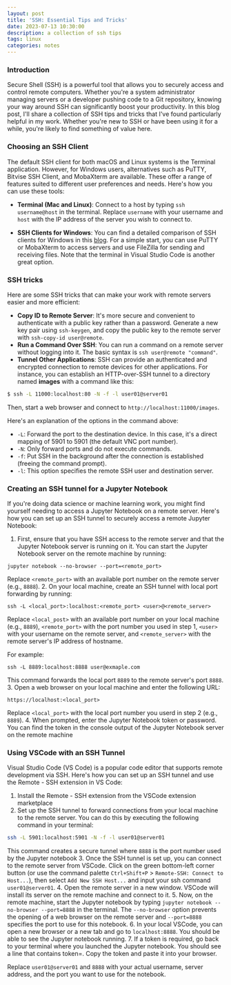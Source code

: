 ```yaml
---
layout: post
title: 'SSH: Essential Tips and Tricks'
date: 2023-07-13 10:30:00
description: a collection of ssh tips
tags: linux
categories: notes
---
```

### Introduction
Secure Shell (SSH) is a powerful tool that allows you to securely access and control remote computers. Whether you're a system administrator managing servers or a developer pushing code to a Git repository, knowing your way around SSH can significantly boost your productivity. In this blog post, I'll share a collection of SSH tips and tricks that I've found particularly helpful in my work. Whether you're new to SSH or have been using it for a while, you're likely to find something of value here.


### Choosing an SSH Client
The default SSH client for both macOS and Linux systems is the Terminal application. However, for Windows users, alternatives such as PuTTY, Bitvise SSH Client, and MobaXterm are available. These offer a range of features suited to different user preferences and needs. Here's how you can use these tools:

* **Terminal (Mac and Linux)**: Connect to a host by typing
`ssh username@host` in the terminal. Replace `username` with your username and `host` with the IP address of the server you wish to connect to.

* **SSH Clients for Windows**:
You can find a detailed comparison of SSH clients for Windows in this
[blog](https://www.softwaretestinghelp.com/ssh-clients-for-windows/).
For a simple start, you can use PuTTY or MobaXterm to access servers and use FileZilla for sending and receiving files. Note that the terminal in Visual Studio Code is another great option.

### SSH tricks
Here are some SSH tricks that can make your work with remote servers easier and more efficient:

* **Copy ID to Remote Server**: It's more secure and convenient to authenticate with a public key rather than a password. Generate a new key pair using `ssh-keygen`, and copy the public key to the remote server with `ssh-copy-id user@remote`.
* **Run a Command Over SSH**: You can run a command on a remote server without logging into it. The basic syntax is `ssh user@remote "command"`.
* **Tunnel Other Applications**: SSH can provide an authenticated and encrypted connection to remote devices for other applications. For instance, you can establish an HTTP-over-SSH tunnel to a directory named **images** with a command like this:
``` bash
$ ssh -L 11000:localhost:80 -N -f -l user01@server01
```
Then, start a web browser and connect to `http://localhost:11000/images`.


Here's an explanation of the options in the command above:
* `-L`: Forward the port to the destination device. In this case, it's a direct mapping of 5901 to 5901 (the default VNC port number).
* `-N`: Only forward ports and do not execute commands.
* `-f`: Put SSH in the background after the connection is established (freeing the command prompt).
* `-l`: This option specifies the remote SSH user and destination server.

### Creating an SSH tunnel for a Jupyter Notebook
If you're doing data science or machine learning work, you might find yourself needing to access a Jupyter Notebook on a remote server. Here's how you can set up an SSH tunnel to securely access a remote Jupyter Notebook:

1.  First, ensure that you have SSH access to the remote server and that the Jupyter Notebook server is running on it. You can start the Jupyter Notebook server on the remote machine by running:
```
jupyter notebook --no-browser --port=<remote_port>
```
Replace `<remote_port>` with an available port number on the remote server (e.g., `8888`).
2. On your local machine, create an SSH tunnel with local port forwarding by running:
```
ssh -L <local_port>:localhost:<remote_port> <user>@<remote_server>
```
Replace `<local_post>` with an available port number on your local machine (e.g., `8889`),
`<remote_port>` with the port number you used in step 1,
`<user>` with your username on the remote server, 
and `<remote_server>` with the remote server's IP address of hostname.

For example:
```
ssh -L 8889:localhost:8888 user@exmaple.com
```
This command forwards the local port `8889` to the remote server's port `8888`.
3. Open a web browser on your local machine and enter the following URL:
```
https://localhost:<local_port>
```
Replace `<local_port>` with the local port number you userd in step 2 (e.g., `8889`).
4. When prompted, enter the Jupyter Notebook token or password. You can find the token in the console output of the Jupyter Notebook server on the remote machine

### Using VSCode with an SSH Tunnel
Visual Studio Code (VS Code) is a popular code editor that supports remote development via SSH. Here's how you can set up an SSH tunnel and use the Remote - SSH extension in VS Code:

1. Install the Remote - SSH extension from the VSCode extension marketplace
2. Set up the SSH tunnel to forward connections from your local machine to the remote server. You can do this by executing the following command in your terminal:
``` bash
ssh -L 5901:localhost:5901 -N -f -l user01@server01
```
This command creates a secure tunnel where `8888` is the port number used by the Jupyter notebook
3. Once the SSH tunnel is set up, you can connect to the remote server from VSCode. Click on the green bottom-left corner button (or use the command palette `Ctrl+Shift+P` > `Remote-SSH: Connect to Host...`), then select `Add New SSH Host...` and input your ssh command `user01@server01`.
4. Open the remote server in a new window. VSCode will install its server on the remote machine and connect to it.
5. Now, on the remote machine, start the Jupyter notebook by typing `jupyter notebook --no-browser --port=8888` in the terminal. The `--no-browser` option prevents the opening of a web browser on the remote server and `--port=8888` specifies the port to use for this notebook.
6. In your local VSCode, you can open a new browser or a new tab and go to `localhost:8888`. You should be able to see the Jupyter notebook running.
7. If a token is required, go back to your terminal where you launched the Jupyter notebook. You should see a line that contains token=<your-token>. Copy the token and paste it into your browser.

Replace `user01@server01` and `8888` with your actual username, server address, and the port you want to use for the notebook.
